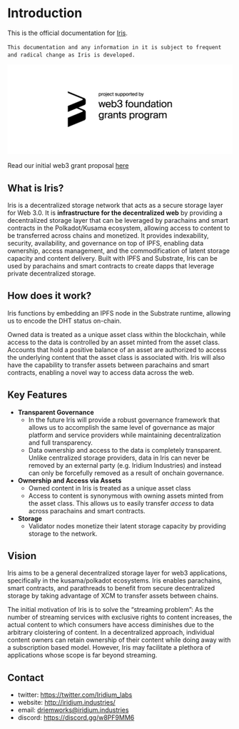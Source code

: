 # Introduction

This is the official documentation for [Iris](https://github.com/iridium-labs/substrate/tree/iris).

`This documentation and any information in it is subject to frequent and radical change as Iris is developed.`

![sponsored by web3 foundation](./resources/web3_foundation_grants_badge_black.png)

Read our initial web3 grant proposal [here](https://github.com/w3f/Grants-Program/blob/master/applications/iris.md)

## What is Iris?

Iris is a decentralized storage network that acts as a secure storage layer for Web 3.0. It is **infrastructure for the decentralized web** by providing a decentralized storage layer that can be leveraged by parachains and smart contracts in the Polkadot/Kusama ecosystem, allowing access to content to be transferred across chains and monetized. It provides indexability, security, availability, and governance on top of IPFS, enabling data ownership, access management, and the commodification of latent storage capacity and content delivery. Built with IPFS and Substrate, Iris can be used by parachains and smart contracts to create dapps that leverage private decentralized storage.

## How does it work?

Iris functions by embedding an IPFS node in the Substrate runtime, allowing us to encode the DHT status on-chain.

Owned data is treated as a unique asset class within the blockchain, while access to the data is controlled by an asset minted from the asset class. Accounts that hold a positive balance of an asset are authorized to access the underlying content that the asset class is associated with. Iris will also have the capability to transfer assets between parachains and smart contracts, enabling a novel way to access data across the web.

## Key Features

- **Transparent Governance**
  - In the future Iris will provide a robust governance framework that allows us to accomplish the same level of governance as major platform and service providers while maintaining decentralization and full transparency.
  - Data ownership and access to the data is completely transparent. Unlike centralized storage providers, data in Iris can never be removed by an external party (e.g. Iridium Industries) and instead can only be forcefully removed as a result of onchain governance.
- **Ownership and Access via Assets**
  - Owned content in Iris is treated as a unique asset class
  - Access to content is synonymous with owning assets minted from the asset class. This allows us to easily transfer *access* to data across parachains and smart contracts.
- **Storage**
  - Validator nodes monetize their latent storage capacity by providing storage to the network.

## Vision

Iris aims to be a general decentralized storage layer for web3 applications, specifically in the kusama/polkadot ecosystems. Iris enables parachains, smart contracts, and parathreads to benefit from secure decentralized storage by taking advantage of XCM to transfer assets between chains.

The initial motivation of Iris is to solve the “streaming problem”: As the number of streaming services with exclusive rights to content increases, the actual content to which consumers have access diminishes due to the arbitrary cloistering of content. In a decentralized approach, individual content owners can retain ownership of their content while doing away with a subscription based model. However, Iris may facilitate a plethora of applications whose scope is far beyond streaming.

## Contact

- twitter: https://twitter.com/Iridium_labs
- website: http://iridium.industries/
- email: driemworks@iridium.industries
- discord: https://discord.gg/w8PF9MM6
